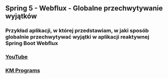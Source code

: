 ## Spring 5 - Webflux - Globalne przechwytywanie wyjątków

### Przykład aplikacji, w której przedstawiam, w jaki sposób globalnie przechwytywać wyjątki w aplikacji reaktywnej Spring Boot Webflux

### [YouTube](https://www.youtube.com/watch?v=ev0Megh9p40&list=PLCXqHvi_kahzG6YsoZrYQ6N4RLLkGJu7N&index=25)
### [KM Programs](https://km-programs.pl/)
